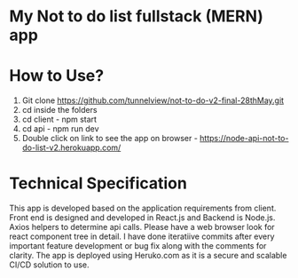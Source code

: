# My Not to do list  fullstack (MERN) app

# How to Use?

1. Git clone https://github.com/tunnelview/not-to-do-v2-final-28thMay.git
2. cd inside the folders 
3. cd client - npm start
4. cd api - npm run dev
5. Double click on link to see the app on browser - https://node-api-not-to-do-list-v2.herokuapp.com/

# Technical Specification

This app is developed based on the application requirements from client. Front end is designed and developed in React.js and Backend is Node.js. Axios helpers to determine api calls. Please have a web browser look for react component tree in detail. I have done iteratiive commits after every important feature development or bug fix along with the comments for clarity. The app is deployed using Heruko.com as it is a secure and scalable CI/CD solution to use. 



